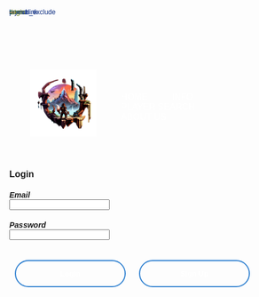 ```yaml
---
layout: star
search_exclude: true
permalink: login
---
```

<body>
    <div class="banner">
        <div class="navbar">
            <img src="images/RIFTlogo.png" class="logo">
            <ul>
                <li><a href="{{site.baseurl}}/">Home</a></li>
                <li><a href="">Info</a></li>
                <li><a href="">Player Search</a></li>
                <li><a href="">About Us</a></li>
            </ul>
        </div>
    </div>
</body>

<div class="card">
    <h3>Login</h3>
    <h5>Email</h5>
    <input id="emailInput">
    <br>
    <h5>Password</h5>
    <input id="passwordInput">
    <br>
    <br>
    <button id="loginButton" onclick="login()">Login</button>
    <button id="transfer">Sign Up</button>
</div>

<script>
    document.addEventListener("DOMContentLoaded", function() {

        var transferButton = document.getElementById("transfer");

        transferButton.addEventListener("click", function() {
            window.location.href = "{{site.baseurl}}/signup";
        });
    });

    function login() {
        var myHeaders = new Headers();
        myHeaders.append("Content-Type", "application/json");

        var raw = JSON.stringify({
            "email": document.getElementById("emailInput").value,
            "password": document.getElementById("passwordInput").value

            // For quick testing
            //"email": "toby@gmail.com",
            //"password": "123Toby!"
        });
        console.log(raw);

        var requestOptions = {
            method: 'POST',
            headers: myHeaders,
            credentials: 'include',  // Include this line for cross-origin requests with credentials
            body: raw,
            redirect: 'follow'
        };

        // LOCAL TESTING
        fetch("http://localhost:8032/authenticate", requestOptions)
        // fetch("https://codemaxxers.stu.nighthawkcodingsociety.com/authenticate", requestOptions)
        .then(response => {
            if (!response.ok) {
                const errorMsg = 'Login error: ' + response.status;
                console.log(errorMsg);

                switch (response.status) {
                    case 401:
                        alert("Incorrect username or password");
                        break;
                    case 403:
                        alert("Access forbidden. You do not have permission to access this resource.");
                        break;
                    case 404:
                        alert("User not found. Please check your credentials.");
                        break;
                    // Add more cases for other status codes as needed
                    default:
                        alert("Login failed. Please try again later.");
                }

                return Promise.reject('Login failed');
            }
            return response.text()
        })
        .then(result => {
            console.log(result);
            window.location.href = "dashboard";
        })
        .catch(error => console.error('Error during login:', error));
    }
</script>

<style>
    .page-content {
        padding: 0px !important;
    }

    * {
        margin: 0;
        padding: 0;
        font-family: sans-serif;
    }


    .navbar {
        width: 85%;
        margin: auto;
        padding: 35px 0;
        display: flex;
        align-items: center;
        justify-content: space-between;
    }

    .logo {
        width: 120px !important;
        height: auto !important;
    }

    .navbar ul li{
        list-style: none;
        display: inline-block;
        margin: 0 20px;
        position: relative;
    }

    .navbar ul li a{
        font-size: 16px;
        text-decoration: none;
        color: #fff;
        text-transform: uppercase;
    }

    .navbar ul li::after{
        content: '';
        height: 3px;
        width: 0;
        background: #2f80d0;
        position: absolute;
        left: 0;
        bottom: -10px;
        transition: ease-out .5s;
    }

    .navbar ul li:hover::after{
        width: 100%;
    }

    .content {
        width: 100%;
        position: absolute;
        top: 50%;
        transform: translateY(-50%);
        text-align: center;
        color: #fff;
    }

    .content h1{
        font-size: 120px;
        margin-top: 80px;
    }


    button{
        width: 200px;
        padding: 15px 0;
        text-align: center;
        margin: 20px 10px;
        font-weight: bold;
        border: 2px solid #2f80d0;
        background: transparent;
        color: #fff;
        cursor: pointer;
        position: relative;
        overflow: hidden;
        border-radius: 25px;
    }

    span{
        background-color: #2f80d0;
        height: 100%;
        width: 0;
        position: absolute;
        left: 0;
        bottom: 0;
        z-index: -1;
        border-radius: 0px;
    }

    button:hover span{
        width: 100%;
    }

    @keyframes transitionIn {
        from {
            opacity: 0;
        }

        to {
            opacity: 1;
        }
    }

    .content {
        animation: transitionIn 2s;
    }
</style>